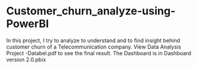 # Customer_churn_analyze-using-PowerBI
In this project, I try to analyze to understand and to find insight behind customer churn of a Telecommunication company.
View Data Analysis Project -Databel.pdf to see the final result.
The Dashboard is in Dashboard version 2.0.pbix
